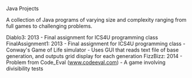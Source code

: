 Java Projects

A collection of Java programs of varying size and complexity ranging from full games to challenging problems.

Diablo3: 2013
	- Final assignment for ICS4U programming class
FinalAssignment1: 2013
	- Final assignment for ICS4U programming class 
	- Conway's Game of Life simulator
	- Uses GUI that reads text file of base generation, and outputs grid display for each generation
FizzBizz: 2014
	- Problem from Code_Eval (www.codeeval.com)
	- A game involving divisibility tests

	